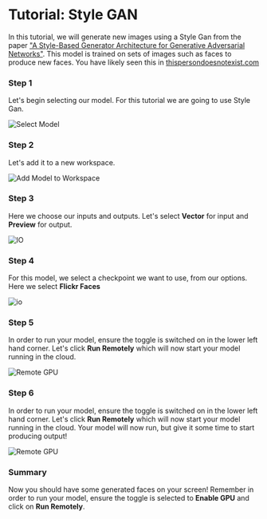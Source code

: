 # Tutorial: Style GAN

In this tutorial, we will generate new images using a Style Gan from the paper ["A Style-Based Generator Architecture for Generative Adversarial Networks"](https://arxiv.org/pdf/1812.04948.pdf). This model is trained on sets of images such as faces to produce new faces. You have likely seen this in [thispersondoesnotexist.com](https://thispersondoesnotexist.com/)

### Step 1

Let's begin selecting our model. For this tutorial we are going to use Style Gan.

![Select Model](assets/images/tutorials/tutorial_style_gan/01_selecting_model.png)

### Step 2

Let's add it to a new workspace.

![Add Model to Workspace](assets/images/how-to/run-model/add-to-workspace.png)

### Step 3

Here we choose our inputs and outputs. Let's select **Vector** for input and **Preview** for output.

![IO](assets/images/tutorials/tutorial_style_gan/03_workspace.png)

### Step 4

For this model, we select a checkpoint we want to use, from our options. Here we select **Flickr Faces**

![io](assets/images/tutorials/tutorial_style_gan/04_io.png)

### Step 5

In order to run your model, ensure the toggle is switched on in the lower left hand corner. Let's click **Run Remotely** which will now start your model running in the cloud.

![Remote GPU](assets/images/how-to/run-locally/running-remotely.png)

### Step 6

In order to run your model, ensure the toggle is switched on in the lower left hand corner. Let's click **Run Remotely** which will now start your model running in the cloud. Your model will now run, but give it some time to start producing output!

![Remote GPU](assets/images/tutorials/tutorial_style_gan/06_success.png)

### Summary

Now you should have some generated faces on your screen! Remember in order to run your model, ensure the toggle is selected to **Enable GPU** and click on **Run Remotely**.
